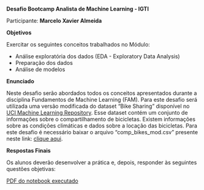 **Desafio Bootcamp Analista de Machine Learning - IGTI**

Participante: **Marcelo Xavier Almeida**

**Objetivos**

Exercitar os seguintes conceitos trabalhados no Módulo:

* Análise exploratória dos dados (EDA - Exploratory Data Analysis)
* Preparação dos dados
* Análise de modelos

**Enunciado**

Neste desafio serão abordados todos os conceitos apresentados durante a disciplina Fundamentos de Machine Learning (FAM). Para este desafio será utilizada uma versão modificada do dataset “Bike Sharing” disponível no [UCI Machine Learning Repository](https://archive.ics.uci.edu/ml/datasets/Bike+Sharing+Dataset). Esse dataset contém um conjunto de informações sobre o compartilhamento de bicicletas. Existem informações sobre as condições climáticas e dados sobre a locação das bicicletas. Para este desafio é necessário baixar o arquivo “comp_bikes_mod.csv” presente neste link: [clique aqui](https://drive.google.com/file/d/1gUV6yHZfHWBQoHxApg6VZ85oVKgIlxx4/view).

**Respostas Finais**

Os alunos deverão desenvolver a prática e, depois, responder às seguintes questões objetivas:

[PDF do notebook executado]()
